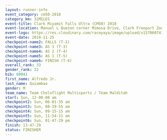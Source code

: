 ```yaml
---
layout: runner-info 
event_category: cm50-2018 
category_km: 32MILES 
event-title: Clark Miyamit Falls Ultra (CM50) 2018 
event-location: Manuel L Quezon corner Mimosa Drive, Clark Freeport Zone, Clark, Pampanga, Philippines 
event-logo: https://res.cloudinary.com/raceyaya/image/upload/v1570607412/logo/cm50_p8ydpq.jpg 
event-date: 2018-11-25 
checkpoint-name2: FALLS (T-2) 
checkpoint-name3: AS 3 (T-3) 
checkpoint-name4: AS 2 (T-4) 
checkpoint-name5: AS 1 (T-5) 
checkpoint-name6: FINISH (T-6) 
overall_rank: 33
gender_rank: 22
bib: 60041
first_name: Alfredo Jr.
last_name: Quiambao
gender: M
team_name: Team Choloflight Multisports / Team Malditah
start: Sun, 12-00-00 am
checkpoint2: Sun, 06-01-35 am
checkpoint3: Sun, 08-19-55 am
checkpoint4: Sun, 09-15-15 am
checkpoint5: Sun, 11-54-11 am
checkpoint6: Sun, 01-47-29 pm
finish: 13-47-29
status: FINISHER
---
```

